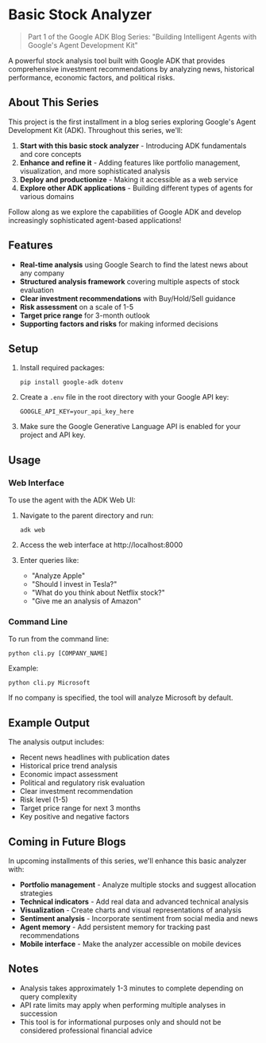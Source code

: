 # Basic Stock Analyzer

> Part 1 of the Google ADK Blog Series: "Building Intelligent Agents with Google's Agent Development Kit"

A powerful stock analysis tool built with Google ADK that provides comprehensive investment recommendations by analyzing news, historical performance, economic factors, and political risks.

## About This Series

This project is the first installment in a blog series exploring Google's Agent Development Kit (ADK). Throughout this series, we'll:

1. **Start with this basic stock analyzer** - Introducing ADK fundamentals and core concepts
2. **Enhance and refine it** - Adding features like portfolio management, visualization, and more sophisticated analysis
3. **Deploy and productionize** - Making it accessible as a web service
4. **Explore other ADK applications** - Building different types of agents for various domains

Follow along as we explore the capabilities of Google ADK and develop increasingly sophisticated agent-based applications!

## Features

- **Real-time analysis** using Google Search to find the latest news about any company
- **Structured analysis framework** covering multiple aspects of stock evaluation
- **Clear investment recommendations** with Buy/Hold/Sell guidance
- **Risk assessment** on a scale of 1-5
- **Target price range** for 3-month outlook
- **Supporting factors and risks** for making informed decisions

## Setup

1. Install required packages:
   ```
   pip install google-adk dotenv
   ```

2. Create a `.env` file in the root directory with your Google API key:
   ```
   GOOGLE_API_KEY=your_api_key_here
   ```

3. Make sure the Google Generative Language API is enabled for your project and API key.

## Usage

### Web Interface

To use the agent with the ADK Web UI:

1. Navigate to the parent directory and run:
   ```
   adk web
   ```

2. Access the web interface at http://localhost:8000

3. Enter queries like:
   - "Analyze Apple"
   - "Should I invest in Tesla?"
   - "What do you think about Netflix stock?"
   - "Give me an analysis of Amazon"

### Command Line

To run from the command line:

```
python cli.py [COMPANY_NAME]
```

Example:
```
python cli.py Microsoft
```

If no company is specified, the tool will analyze Microsoft by default.

## Example Output

The analysis output includes:

- Recent news headlines with publication dates
- Historical price trend analysis
- Economic impact assessment
- Political and regulatory risk evaluation
- Clear investment recommendation
- Risk level (1-5)
- Target price range for next 3 months
- Key positive and negative factors

## Coming in Future Blogs

In upcoming installments of this series, we'll enhance this basic analyzer with:

- **Portfolio management** - Analyze multiple stocks and suggest allocation strategies
- **Technical indicators** - Add real data and advanced technical analysis
- **Visualization** - Create charts and visual representations of analysis
- **Sentiment analysis** - Incorporate sentiment from social media and news
- **Agent memory** - Add persistent memory for tracking past recommendations
- **Mobile interface** - Make the analyzer accessible on mobile devices

## Notes

- Analysis takes approximately 1-3 minutes to complete depending on query complexity
- API rate limits may apply when performing multiple analyses in succession
- This tool is for informational purposes only and should not be considered professional financial advice 
